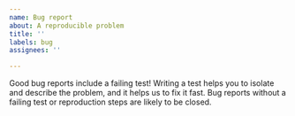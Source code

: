 ```yaml
---
name: Bug report
about: A reproducible problem
title: ''
labels: bug
assignees: ''

---
```


Good bug reports include a failing test! Writing a test helps you to isolate and describe the problem, and it helps us
to fix it fast. Bug reports without a failing test or reproduction steps are likely to be closed.
